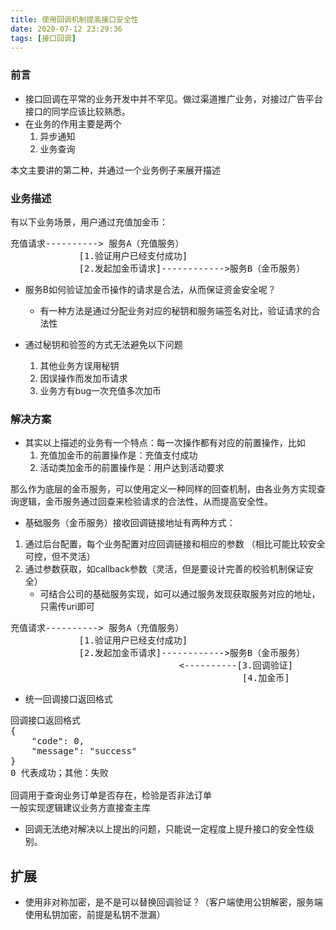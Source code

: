 ```yaml
---
title: 使用回调机制提高接口安全性
date: 2020-07-12 23:29:36
tags: [接口回调]
---
```


### 前言
+ 接口回调在平常的业务开发中并不罕见。做过渠道推广业务，对接过广告平台接口的同学应该比较熟悉。
+ 在业务的作用主要是两个
  1. 异步通知
  2. 业务查询

本文主要讲的第二种，并通过一个业务例子来展开描述

### 业务描述

有以下业务场景，用户通过充值加金币：
<pre>
充值请求----------> 服务A（充值服务）
             [1.验证用户已经支付成功]
             [2.发起加金币请求]------------>服务B（金币服务）
</pre>

+ 服务B如何验证加金币操作的请求是合法，从而保证资金安全呢？
	- 有一种方法是通过分配业务对应的秘钥和服务端签名对比，验证请求的合法性

+ 通过秘钥和验签的方式无法避免以下问题
	1. 其他业务方误用秘钥
	2. 因误操作而发加币请求
	3. 业务方有bug一次充值多次加币

### 解决方案

+ 其实以上描述的业务有一个特点：每一次操作都有对应的前置操作，比如
	1. 充值加金币的前置操作是：充值支付成功
	2. 活动类加金币的前置操作是：用户达到活动要求

那么作为底层的金币服务，可以使用定义一种同样的回查机制，由各业务方实现查询逻辑，金币服务通过回查来检验请求的合法性，从而提高安全性。

+ 基础服务（金币服务）接收回调链接地址有两种方式：
1. 通过后台配置，每个业务配置对应回调链接和相应的参数 （相比可能比较安全可控，但不灵活）
2. 通过参数获取，如callback参数（灵活，但是要设计完善的校验机制保证安全）
	- 可结合公司的基础服务实现，如可以通过服务发现获取服务对应的地址，只需传uri即可

<pre>
充值请求----------> 服务A（充值服务）
             [1.验证用户已经支付成功]
             [2.发起加金币请求]------------>服务B（金币服务）
                                <----------[3.回调验证] 
                                            [4.加金币] 
</pre>

+ 统一回调接口返回格式

<pre>
回调接口返回格式
{
    "code": 0,
    "message": "success"
}
0 代表成功；其他：失败

回调用于查询业务订单是否存在，检验是否非法订单
一般实现逻辑建议业务方直接查主库
</pre>

+ 回调无法绝对解决以上提出的问题，只能说一定程度上提升接口的安全性级别。

## 扩展
+ 使用非对称加密，是不是可以替换回调验证？（客户端使用公钥解密，服务端使用私钥加密，前提是私钥不泄漏）